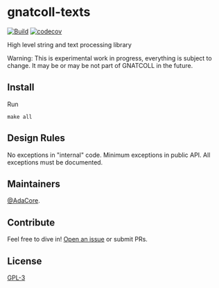 # gnatcoll-texts

[![Build](https://github.com/AdaCore/VSS/workflows/Build/badge.svg)](https://github.com/AdaCore/VSS/actions)
[![codecov](https://codecov.io/gh/AdaCore/VSS/branch/master/graph/badge.svg)](https://codecov.io/gh/AdaCore/VSS)

High level string and text processing library

Warning: This is experimental work in progress, everything is subject to
change. It may be or may be not part of GNATCOLL in the future.

## Install

Run
```
make all
```

Design Rules
------------

No exceptions in "internal" code. Minimum exceptions in public API. All
exceptions must be documented.


## Maintainers

[@AdaCore](https://adacore.com/).

## Contribute

Feel free to dive in!
[Open an issue](https://github.com/AdaCore/VSS/issues/new)
or submit PRs.

## License

[GPL-3](LICENSE)
